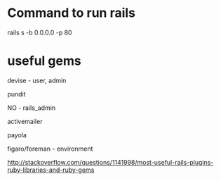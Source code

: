 # Command to run rails

rails s -b 0.0.0.0 -p 80

# useful gems

devise - user, admin

pundit

NO - rails_admin

activemailer

payola

figaro/foreman - environment


http://stackoverflow.com/questions/1141998/most-useful-rails-plugins-ruby-libraries-and-ruby-gems
